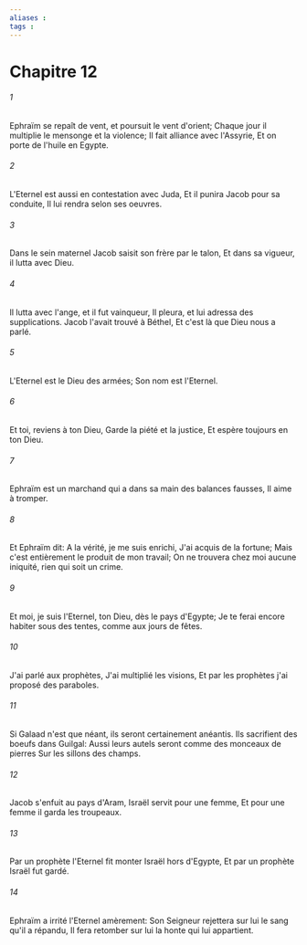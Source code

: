 ```yaml
---
aliases : 
tags : 
---
```


# Chapitre 12

###### 1
Ephraïm se repaît de vent, et poursuit le vent d'orient; Chaque jour il multiplie le mensonge et la violence; Il fait alliance avec l'Assyrie, Et on porte de l'huile en Egypte.
###### 2
L'Eternel est aussi en contestation avec Juda, Et il punira Jacob pour sa conduite, Il lui rendra selon ses oeuvres.
###### 3
Dans le sein maternel Jacob saisit son frère par le talon, Et dans sa vigueur, il lutta avec Dieu.
###### 4
Il lutta avec l'ange, et il fut vainqueur, Il pleura, et lui adressa des supplications. Jacob l'avait trouvé à Béthel, Et c'est là que Dieu nous a parlé.
###### 5
L'Eternel est le Dieu des armées; Son nom est l'Eternel.
###### 6
Et toi, reviens à ton Dieu, Garde la piété et la justice, Et espère toujours en ton Dieu.
###### 7
Ephraïm est un marchand qui a dans sa main des balances fausses, Il aime à tromper.
###### 8
Et Ephraïm dit: A la vérité, je me suis enrichi, J'ai acquis de la fortune; Mais c'est entièrement le produit de mon travail; On ne trouvera chez moi aucune iniquité, rien qui soit un crime.
###### 9
Et moi, je suis l'Eternel, ton Dieu, dès le pays d'Egypte; Je te ferai encore habiter sous des tentes, comme aux jours de fêtes.
###### 10
J'ai parlé aux prophètes, J'ai multiplié les visions, Et par les prophètes j'ai proposé des paraboles.
###### 11
Si Galaad n'est que néant, ils seront certainement anéantis. Ils sacrifient des boeufs dans Guilgal: Aussi leurs autels seront comme des monceaux de pierres Sur les sillons des champs.
###### 12
Jacob s'enfuit au pays d'Aram, Israël servit pour une femme, Et pour une femme il garda les troupeaux.
###### 13
Par un prophète l'Eternel fit monter Israël hors d'Egypte, Et par un prophète Israël fut gardé.
###### 14
Ephraïm a irrité l'Eternel amèrement: Son Seigneur rejettera sur lui le sang qu'il a répandu, Il fera retomber sur lui la honte qui lui appartient.
